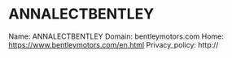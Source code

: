 
# ANNALECTBENTLEY

Name: ANNALECTBENTLEY
Domain: bentleymotors.com
Home: https://www.bentleymotors.com/en.html
Privacy_policy: http://
